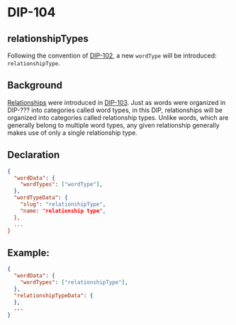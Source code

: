DIP-104
======

relationshipTypes
------------------------------

Following the convention of [DIP-102](102.md), a new `wordType` will be introduced: `relationshipType`.

## Background

[Relationships](../../glossary/relationship.md) were introduced in [DIP-103](103.md). Just as words were organized in DIP-??? into categories called word types, in this DIP, relationships will be organized into categories called relationship types. Unlike words, which are generally belong to multiple word types, any given relationship generally makes use of only a single relationship type.

## Declaration

```json
{
  "wordData": {
    "wordTypes": ["wordType"],
  },
  "wordTypeData": {
    "slug": "relationshipType",
    "name: "relationship type",
  },
  ...
}
```

## Example:

```json
{
  "wordData": {
    "wordTypes": ["relationshipType"],
  },
  "relationshipTypeData": {
  },
  ...
}
```
